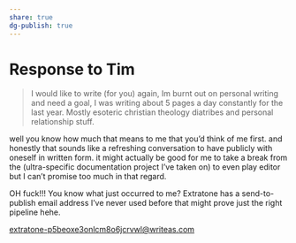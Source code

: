 ```yaml
---
share: true
dg-publish: true
---
```

# Response to Tim

> I would like to write (for you) again, Im burnt out on personal writing and need a goal, I was writing about 5 pages a day constantly for the last year. Mostly esoteric christian theology diatribes and personal relationship stuff.

well you know how much that means to me that you’d think of me first. and honestly that sounds like a refreshing conversation to have publicly with oneself in written form. it might actually be good for me to take a break from the (ultra-specific documentation project I’ve taken on) to even play editor but I can’t promise too much in that regard.

OH fuck!!! You know what just occurred to me? Extratone has a send-to-publish email address I’ve never used before that might prove just the right pipeline hehe.

extratone-p5beoxe3onlcm8o6jcrvwl@writeas.com